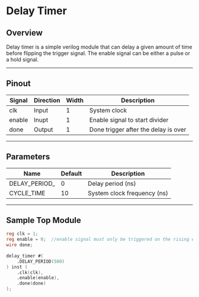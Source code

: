 # Delay Timer

## Overview
Delay timer is a simple verilog module that can delay a given amount of time before flipping the trigger signal. The enable signal can be either a pulse or a hold signal.

---

## Pinout

| Signal     | Direction | Width | Description                           |
|------------|-----------|-------|---------------------------------------|
| clk        | Input     | 1     | System clock                          |
| enable     | Inupt     | 1     | Enable signal to start divider        |
| done       | Output    | 1     | Done trigger after the delay is over  |

---

## Parameters
| Name         | Default | Description                 |
|--------------|---------|-----------------------------|
| DELAY_PERIOD_| 0       | Delay period (ns)           |
| CYCLE_TIME   | 10      | System clock frequency (ns) |

---

## Sample Top Module
```verilog
reg clk = 1;
reg enable = 0;  //enable signal must only be triggered on the rising edge of the clock
wire done;
    
delay_timer #(
    .DELAY_PERIOD(500)
) inst (
    .clk(clk),
    .enable(enable),
    .done(done)
);
